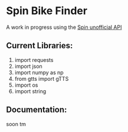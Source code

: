 # Spin Bike Finder
A work in progress using the [Spin unofficial API](  https://github.com/ubahnverleih/WoBike/blob/master/Spin.md)

Current Libraries: 
---
1. import requests
2. import json
3. import numpy as np
4. from gtts import gTTS
5. import os
6. import string


Documentation:
---
soon tm
